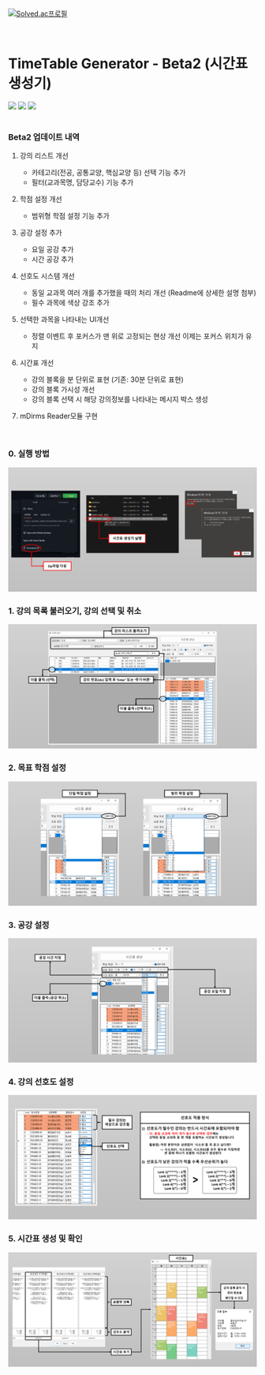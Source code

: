 
</br>

[![Solved.ac프로필](http://mazassumnida.wtf/api/v2/generate_badge?boj=97mjh1012)](https://solved.ac/97mjh1012)

</br>

# TimeTable Generator - Beta2 (시간표 생성기)

<div>
 <img src="https://img.shields.io/badge/C++-00599C?style=flat-square&logo=cplusplus&logoColor=white"/>
 <img src="https://img.shields.io/badge/.Net-512BD4?style=flat-square&logo=dotnet&logoColor=white"/>
 <img src="https://img.shields.io/badge/Visual Studio-5C2D91?style=flat-square&logo=visualstudio&logoColor=white"/>
</div>
</br>


### Beta2 업데이트 내역
1) 강의 리스트 개선
   - 카테고리(전공, 공통교양, 핵심교양 등) 선택 기능 추가
   - 필터(교과목명, 담당교수) 기능 추가

2) 학점 설정 개선
   - 범위형 학점 설정 기능 추가

3) 공강 설정 추가
   - 요일 공강 추가
   - 시간 공강 추가

4) 선호도 시스템 개선
   - 동일 교과목 여러 개를 추가했을 때의 처리 개선
      (Readme에 상세한 설명 첨부)
   - 필수 과목에 색상 강조 추가

5) 선택한 과목을 나타내는 UI개선
   - 정렬 이벤트 후 포커스가 맨 위로 고정되는 현상 개선
     이제는 포커스 위치가 유지

6) 시간표 개선
   - 강의 블록을 분 단위로 표현
     (기존: 30분 단위로 표현)
   - 강의 블록 가시성 개선
   - 강의 블록 선택 시 해당 강의정보를 나타내는 메시지 박스 생성

7) mDirms Reader모듈 구현
</br>


### 0. 실행 방법
<img src="image/manual0.png"/>
</br>

### 1. 강의 목록 불러오기, 강의 선택 및 취소
<img src="image/manual1.png"/>
</br>

### 2. 목표 학점 설정
<img src="image/manual2.png"/>
</br>

### 3. 공강 설정
<img src="image/manual3.png"/>
</br>

### 4. 강의 선호도 설정
<img src="image/manual4.png"/>
</br>

### 5. 시간표 생성 및 확인
<img src="image/manual5.png"/>
</br>
